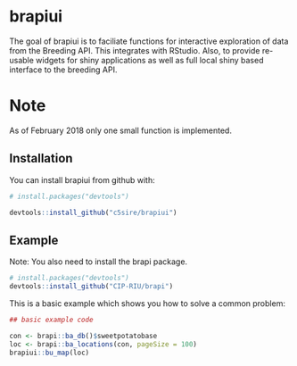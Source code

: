 
<!-- README.md is generated from README.Rmd. Please edit that file -->
brapiui
=======

The goal of brapiui is to faciliate functions for interactive exploration of data from the Breeding API. This integrates with RStudio. Also, to provide re-usable widgets for shiny applications as well as full local shiny based interface to the breeding API.

Note
====

As of February 2018 only one small function is implemented.

Installation
------------

You can install brapiui from github with:

``` r
# install.packages("devtools")

devtools::install_github("c5sire/brapiui")
```

Example
-------

Note: You also need to install the brapi package.

``` r
# install.packages("devtools")
devtools::install_github("CIP-RIU/brapi")
```

This is a basic example which shows you how to solve a common problem:

``` r
## basic example code

con <- brapi::ba_db()$sweetpotatobase
loc <- brapi::ba_locations(con, pageSize = 100)
brapiui::bu_map(loc)
```
